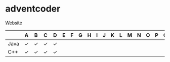 # adventcoder
[Website](http://mooshak.nes.aau.at/)

| | A | B | C | D | E | F | G | H | I | J | K | L | M | N | O | P | Q | R | S | T | U | V | W | Y
|---|:---:|:---:|:---:|:---:|:---:|:---:|:---:|:---:|:---:|:---:|:---:|:---:|:---:|:---:|:---:|:---:|:---:|:---:|:---:|:---:|:---:|:---:|:---:|:---:|
| Java | ✓ | ✓ | ✓ | ✓ | | | | | | | | | | | | | | | | | | | | | 
| C++ | ✓ | ✓ | ✓ | ✓ | | | | | | | | | | | | | | | | | | | | |
